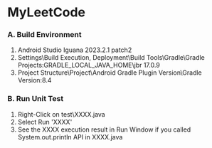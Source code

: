 # MyLeetCode

### A. Build Environment
1. Android Studio Iguana 2023.2.1 patch2 <br>
2. Settings\Build Execution, Deployment\Build Tools\Gradle\Gradle Projects:GRADLE_LOCAL_JAVA_HOME\jbr 17.0.9 <br>
3. Project Structure\Project\Android Gradle Plugin Version\Gradle Version:8.4 <br>

### B. Run Unit Test
1. Right-Click on test\XXXX.java <br>
2. Select Run 'XXXX' <br>
3. See the XXXX execution result in Run Window if you called System.out.println API in XXXX.java <br>

